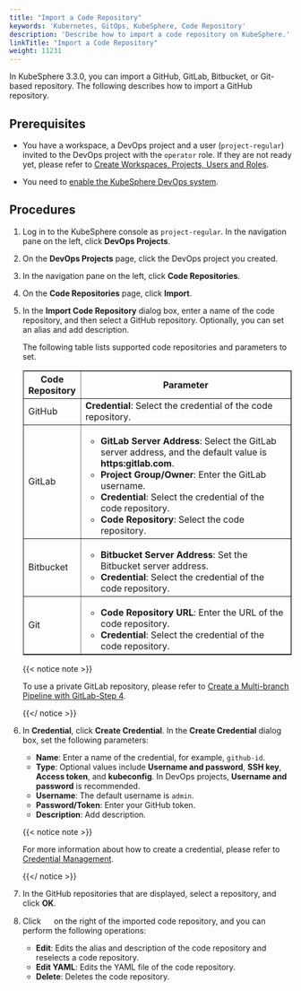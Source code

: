 ```yaml
---
title: "Import a Code Repository"
keywords: 'Kubernetes, GitOps, KubeSphere, Code Repository'
description: 'Describe how to import a code repository on KubeSphere.'
linkTitle: "Import a Code Repository"
weight: 11231
---
```


In KubeSphere 3.3.0, you can import a GitHub, GitLab, Bitbucket, or Git-based repository. The following describes how to import a GitHub repository.

## Prerequisites

- You have a workspace, a DevOps project and a user (`project-regular`) invited to the DevOps project with the `operator` role. If they are not ready yet, please refer to [Create Workspaces, Projects, Users and Roles](../../../../quick-start/create-workspace-and-project/).

- You need to [enable the KubeSphere DevOps system](../../../../pluggable-components/devops/).


## Procedures

1. Log in to the KubeSphere console as `project-regular`. In the navigation pane on the left, click **DevOps Projects**.

2. On the **DevOps Projects** page, click the DevOps project you created.

3. In the navigation pane on the left, click **Code Repositories**.

4. On the **Code Repositories** page, click **Import**.

5. In the **Import Code Repository** dialog box, enter a name of the code repository, and then select a GitHub repository. Optionally, you can set an alias and add description.

   The following table lists supported code repositories and parameters to set.

   <table border="1">
     <tbody>
     	<tr>
       	<th width="20%">Code Repository</th>
         <th>Parameter</th>
       </tr>
       <tr>
       	<td>GitHub</td>
         <td><b>Credential</b>: Select the credential of the code repository.</td>
       </tr>
       <tr>
       	<td>GitLab</td>
         <td>
           <ul>
             <li><b>GitLab Server Address</b>: Select the GitLab server address, and the default value is <b>https:gitlab.com</b>.</li>
             <li><b>Project Group/Owner</b>: Enter the GitLab username.</li>
             <li><b>Credential</b>: Select the credential of the code repository.
             <li><b>Code Repository</b>: Select the code repository.</li>
           </ul>
         </td>
       <tr>
       	<td>Bitbucket</td>
         <td>
           <ul>
             <li><b>Bitbucket Server Address</b>: Set the Bitbucket server address.</li>
             <li><b>Credential</b>: Select the credential of the code repository.</li>
           </ul>
         </td>
       </tr>
       <tr>
       	<td>Git</td>
         <td>
           <ul>
             <li><b>Code Repository URL</b>: Enter the URL of the code repository.</li>
             <li><b>Credential</b>: Select the credential of the code repository.</li>
           </ul>
         </td>
       </tr>
     </tbody>
   </table>

   {{< notice note >}}

   To use a private GitLab repository, please refer to [Create a Multi-branch Pipeline with GitLab-Step 4](../../../../devops-user-guide/how-to-use/pipelines/gitlab-multibranch-pipeline/).

   {{</ notice >}}

6. In **Credential**, click **Create Credential**. In the **Create Credential** dialog box, set the following parameters:
   - **Name**: Enter a name of the credential, for example, `github-id`.
   - **Type**: Optional values include **Username and password**, **SSH key**, **Access token**, and **kubeconfig**. In DevOps projects, **Username and password** is recommended.
   - **Username**: The default username is `admin`.
   - **Password/Token**: Enter your GitHub token.
   - **Description**: Add description.

   {{< notice note >}}

   For more information about how to create a credential, please refer to [Credential Management](../../../../devops-user-guide/how-to-use/devops-settings/credential-management/).

   {{</ notice >}}

7. In the GitHub repositories that are displayed, select a repository, and click **OK**.
8. Click <img src="/images/docs/v3.3/common-icons/three-dots.png" width="15" /> on the right of the imported code repository, and you can perform the following operations:

   - **Edit**: Edits the alias and description of the code repository and reselects a code repository.
   - **Edit YAML**: Edits the YAML file of the code repository.
   - **Delete**: Deletes the code repository.

